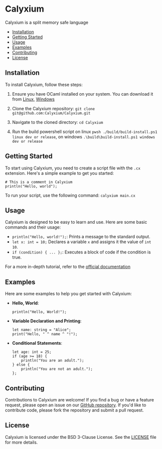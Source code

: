 # Calyxium
Calyxium is a split memory safe language

- [Installation](#installation)
- [Getting Started](#getting-started)
- [Usage](#usage)
- [Examples](#examples)
- [Contributing](#contributing)
- [License](#license)

## Installation
To install Calyxium, follow these steps:

1. Ensure you have OCaml installed on your system. You can download it from [Linux](https://ocaml.org/install#linux_mac_bsd), [Windows](https://ocaml.org/install#windows)

2. Clone the Calyxium repository:
`git clone git@github.com:Calyxium/Calyxium.git`

3. Navigate to the cloned directory:
`cd Calyxium`

4. Run the build powershell script on linux `pwsh ./build/build-install.ps1 linux dev or release`, on windows `.\build\build-install.ps1 windows dev or release`

## Getting Started
To start using Calyxium, you need to create a script file with the `.cx` extension. Here's a simple example to get you started:
```
# This is a comment in Calyxium
println("Hello, world");
```
To run your script, use the following command:
`calyxium main.cx`

## Usage
Calyxium is designed to be easy to learn and use. Here are some basic commands and their usage:

- `println("Hello, world!");`: Prints a message to the standard output.
- `let x: int = 10;` Declares a variable `x` and assigns it the value of `int 10`.
- `if (condition) { ... };`: Executes a block of code if the condition is true.

For a more in-depth tutorial, refer to the [official documentation](https://calyxium.cc/docs)

## Examples
Here are some examples to help you get started with Calyxium:

- **Hello, World**:
    ```
    println("Hello, World!");
    ```

- **Variable Declaration and Printing**:
    ```
    let name: string = "Alice";
    print("Hello, " ^ name ^ "!");
    ```

- **Conditional Statements**:
    ```
    let age: int = 25;
    if (age >= 18) {
        println("You are an adult.");
    } else {
        println("You are not an adult.");
    };
    ```

## Contributing

Contributions to Calyxium are welcome! If you find a bug or have a feature request, please open an issue on our [GitHub repository](https://github.com/Calyxium/Calyxium/issues). If you'd like to contribute code, please fork the repository and submit a pull request.

## License

Calyxium is licensed under the BSD 3-Clause License. See the [LICENSE](LICENSE) file for more details.
